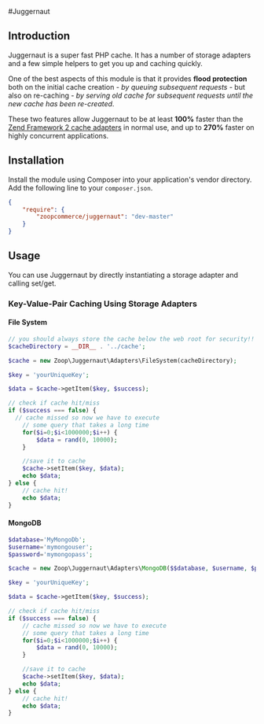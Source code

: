 #Juggernaut

## Introduction

Juggernaut is a super fast PHP cache. It has a number of storage adapters and a few simple helpers to get you up and caching quickly.

One of the best aspects of this module is that it provides **flood protection** both on the initial cache creation - *by queuing subsequent requests* - but also on re-caching - *by serving old cache for subsequent requests until the new cache has been re-created*. 

These two features allow Juggernaut to be at least **100%** faster than the [Zend Framework 2 cache adapters](http://framework.zend.com/manual/2.2/en/modules/zend.cache.storage.adapter.html) in normal use, and up to **270%** faster on highly concurrent applications.

## Installation

Install the module using Composer into your application's vendor directory. Add the following line to your
`composer.json`.

```json
{
    "require": {
        "zoopcommerce/juggernaut": "dev-master"
    }
}
```

## Usage

You can use Juggernaut by directly instantiating a storage adapter and calling set/get.

### Key-Value-Pair Caching Using Storage Adapters
#### File System
```php
// you should always store the cache below the web root for security!!
$cacheDirectory = __DIR__ . '../cache';

$cache = new Zoop\Juggernaut\Adapters\FileSystem(cacheDirectory);

$key = 'yourUniqueKey';

$data = $cache->getItem($key, $success);

// check if cache hit/miss
if ($success === false) {
  // cache missed so now we have to execute
	// some query that takes a long time
	for($i=0;$i<1000000;$i++) {
    	$data = rand(0, 10000);
    }

	//save it to cache
    $cache->setItem($key, $data);
    echo $data;
} else {
	// cache hit!
    echo $data;
}
```
#### MongoDB
```php
$database='MyMongoDb';
$username='mymongouser';
$password='mymongopass';

$cache = new Zoop\Juggernaut\Adapters\MongoDB($$database, $username, $password);

$key = 'yourUniqueKey';

$data = $cache->getItem($key, $success);

// check if cache hit/miss
if ($success === false) {
	// cache missed so now we have to execute
	// some query that takes a long time
	for($i=0;$i<1000000;$i++) {
    	$data = rand(0, 10000);
    }

	//save it to cache
    $cache->setItem($key, $data);
    echo $data;
} else {
	// cache hit!
    echo $data;
}
```
